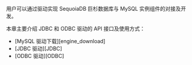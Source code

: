 [^_^]:
     MySQL 实例-驱动 Readme

用户可以通过驱动实现 SequoiaDB 巨杉数据库与 MySQL 实例组件的对接及开发。

本章主要介绍 JDBC 和 ODBC 驱动的 API 接口及使用方式：

- [MySQL 驱动下载][engine_download]
- [JDBC 驱动][JDBC]
- [ODBC 驱动][ODBC]



[^_^]:
    本文使用的所有引用及链接
[engine_download]:manual/Database_Instance/Relational_Instance/MySQL_Instance/Development/engine_download.md
[JDBC]:manual/Database_Instance/Relational_Instance/MySQL_Instance/Development/JDBC.md
[ODBC]:manual/Database_Instance/Relational_Instance/MySQL_Instance/Development/ODBC.md